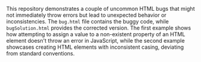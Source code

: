 This repository demonstrates a couple of uncommon HTML bugs that might not immediately throw errors but lead to unexpected behavior or inconsistencies.  The `bug.html` file contains the buggy code, while `bugSolution.html` provides the corrected version.  The first example shows how attempting to assign a value to a non-existent property of an HTML element doesn't throw an error in JavaScript, while the second example showcases creating HTML elements with inconsistent casing, deviating from standard conventions.